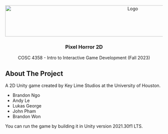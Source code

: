 <!-- Improved compatibility of back to top link: See: https://github.com/othneildrew/Best-README-Template/pull/73 -->
<a name="readme-top"></a>
<!--
*** Thanks for checking out the Best-README-Template. If you have a suggestion
*** that would make this better, please fork the repo and create a pull request
*** or simply open an issue with the tag "enhancement".
*** Don't forget to give the project a star!
*** Thanks again! Now go create something AMAZING! :D
-->




<!-- PROJECT LOGO -->
<br />
<div align="center">
  <a href="https://github.com/wontinny/Pixel-Horror-2D">
    <img src="https://github.com/wontinny/Pixel-Horror-2D/blob/main/pixel%20horror/Assets/UI/Game%20Title.png" alt="Logo" width="800" height="100">
  </a>

<h3 align="center">Pixel Horror 2D</h3>

  <p align="center">
    COSC 4358 - Intro to Interactive Game Development (Fall 2023)
  </p>
</div>

<!-- ABOUT THE PROJECT -->
## About The Project

A 2D Unity game created by Key Lime Studios at the University of Houston.
- Brandon Ngo
- Andy Le
- Lukas George
- John Pham
- Brandon Won

You can run the game by building it in Unity version 2021.30f1 LTS.
